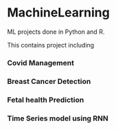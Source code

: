# MachineLearning
ML projects done in Python and R.

This contains project including
### Covid Management
### Breast Cancer Detection
### Fetal health Prediction
### Time Series model using RNN
